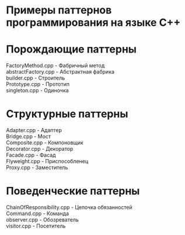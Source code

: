 # Примеры паттернов программирования на языке C++
# Порождающие паттерны
FactoryMethod.cpp - Фабричный метод\
abstractFactory.cpp - Абстрактная фабрика\
builder.cpp - Строитель\
Prototype.cpp - Прототип\
singleton.cpp - Одиночка
# Структурные паттерны
Adapter.cpp - Адаптер\
Bridge.cpp - Мост\
Composite.cpp - Компоновщик\
Decorator.cpp - Декоратор\
Facade.cpp - Фасад\
Flyweight.cpp - Приспособленец\
Proxy.cpp - Заместитель
# Поведенческие паттерны
ChainOfResponsibility.cpp - Цепочка обязанностей\
Command.cpp - Команда\
observer.cpp - Обозреватель\
visitor.cpp - Посетитель
